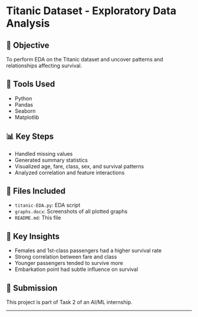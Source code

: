 # Titanic Dataset - Exploratory Data Analysis

## 🧠 Objective
To perform EDA on the Titanic dataset and uncover patterns and relationships affecting survival.

## 🧰 Tools Used
- Python
- Pandas
- Seaborn
- Matplotlib

## 📊 Key Steps
- Handled missing values
- Generated summary statistics
- Visualized age, fare, class, sex, and survival patterns
- Analyzed correlation and feature interactions

## 📌 Files Included
- `titanic-EDA.py`: EDA script
- `graphs.docx`: Screenshots of all plotted graphs
- `README.md`: This file

## 📍 Key Insights
- Females and 1st-class passengers had a higher survival rate
- Strong correlation between fare and class
- Younger passengers tended to survive more
- Embarkation point had subtle influence on survival

## 📝 Submission
This project is part of Task 2 of an AI/ML internship.

---
